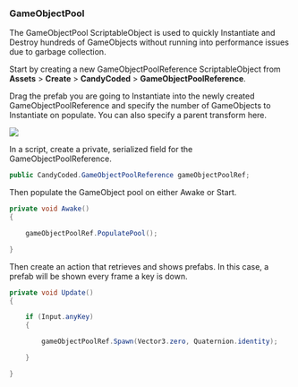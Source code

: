 ### GameObjectPool

The GameObjectPool ScriptableObject is used to quickly Instantiate and Destroy hundreds of GameObjects without running into performance issues due to garbage collection.

Start by creating a new GameObjectPoolReference ScriptableObject from **Assets** > **Create** > **CandyCoded** > **GameObjectPoolReference**.

Drag the prefab you are going to Instantiate into the newly created GameObjectPoolReference and specify the number of GameObjects to Instantiate on populate. You can also specify a parent transform here.

![](https://i.imgur.com/yDf5zHK.png)

In a script, create a private, serialized field for the GameObjectPoolReference.

```csharp
public CandyCoded.GameObjectPoolReference gameObjectPoolRef;
```

Then populate the GameObject pool on either Awake or Start.

```csharp
private void Awake()
{

    gameObjectPoolRef.PopulatePool();

}
```

Then create an action that retrieves and shows prefabs. In this case, a prefab will be shown every frame a key is down.

```csharp
private void Update()
{

    if (Input.anyKey)
    {

        gameObjectPoolRef.Spawn(Vector3.zero, Quaternion.identity);

    }

}
```

